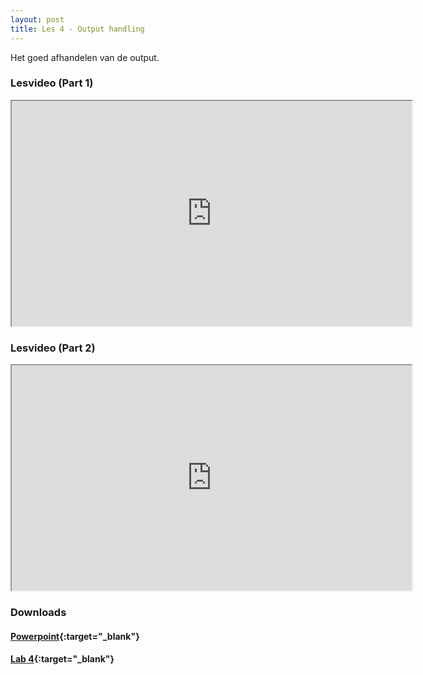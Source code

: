 ```yaml
---
layout: post
title: Les 4 - Output handling
---
```


Het goed afhandelen van de output.

### Lesvideo (Part 1)
<iframe src="https://drive.google.com/file/d/17V3ep2NOAect4Z7aS0dS7mFhaeK90X9m/preview" width="640" height="360" allowFullScreen allow="accelerometer; autoplay; encrypted-media; gyroscope; picture-in-picture"></iframe>

### Lesvideo (Part 2)
<iframe src="https://drive.google.com/file/d/1n-_zsMlCmNuFbqJPKOof6KPSNEM9U74w/preview" width="640" height="360" allowFullScreen allow="accelerometer; autoplay; encrypted-media; gyroscope; picture-in-picture"></iframe>

### Downloads

#### [Powerpoint](https://drive.google.com/file/d/1MCl-3vhPFcLI7O7Xx_ilIbWo8cGpf-t_/view?usp=sharing){:target="_blank"}

#### [Lab 4](https://drive.google.com/file/d/1-nTXBFg_BEjfDRrXiZWlfUfFCsV2g_Rc/view?usp=sharing){:target="_blank"}
